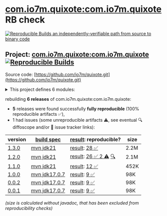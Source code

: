 [com.io7m.quixote:com.io7m.quixote](https://central.sonatype.com/artifact/com.io7m.quixote/com.io7m.quixote/versions) RB check
=======

[![Reproducible Builds](https://reproducible-builds.org/images/logos/rb.svg) an independently-verifiable path from source to binary code](https://reproducible-builds.org/)

## Project: [com.io7m.quixote:com.io7m.quixote](https://central.sonatype.com/artifact/com.io7m.quixote/com.io7m.quixote/versions) [![Reproducible Builds](https://img.shields.io/endpoint?url=https://raw.githubusercontent.com/jvm-repo-rebuild/reproducible-central/master/content/com/io7m/quixote/badge.json)](https://github.com/jvm-repo-rebuild/reproducible-central/blob/master/content/com/io7m/quixote/README.md)

Source code: [https://github.com/io7m/quixote.git](https://github.com/io7m/quixote.git)

<details><summary>This project defines 6 modules:</summary>

* [com.io7m.quixote:com.io7m.quixote](https://central.sonatype.com/artifact/com.io7m.quixote/com.io7m.quixote/overview)
* [com.io7m.quixote:com.io7m.quixote.core](https://central.sonatype.com/artifact/com.io7m.quixote/com.io7m.quixote.core/overview)
* [com.io7m.quixote:com.io7m.quixote.main](https://central.sonatype.com/artifact/com.io7m.quixote/com.io7m.quixote.main/overview)
* [com.io7m.quixote:com.io7m.quixote.oci](https://central.sonatype.com/artifact/com.io7m.quixote/com.io7m.quixote.oci/overview)
* [com.io7m.quixote:com.io7m.quixote.tests](https://central.sonatype.com/artifact/com.io7m.quixote/com.io7m.quixote.tests/overview)
* [com.io7m.quixote:com.io7m.quixote.xml](https://central.sonatype.com/artifact/com.io7m.quixote/com.io7m.quixote.xml/overview)
</details>

rebuilding **6 releases** of com.io7m.quixote:com.io7m.quixote:
- **5** releases were found successfully **fully reproducible** (100% reproducible artifacts :white_check_mark:),
- 1 had issues (some unreproducible artifacts :warning:, see eventual :mag: diffoscope and/or :memo: issue tracker links):

| version | [build spec](/BUILDSPEC.md) | [result](https://reproducible-builds.org/docs/jvm/): reproducible? | size |
| -- | --------- | ------ | -- |
| [1.3.0](https://central.sonatype.com/artifact/com.io7m.quixote/com.io7m.quixote/1.3.0/pom) | [mvn jdk21](com.io7m.quixote-1.3.0.buildspec) | [result](com.io7m.quixote-1.3.0.buildinfo): [28 :white_check_mark: ](com.io7m.quixote-1.3.0.buildcompare) | 2.2M |
| [1.2.0](https://central.sonatype.com/artifact/com.io7m.quixote/com.io7m.quixote/1.2.0/pom) | [mvn jdk21](com.io7m.quixote-1.2.0.buildspec) | [result](com.io7m.quixote-1.2.0.buildinfo): [26 :white_check_mark:  2 :warning:](com.io7m.quixote-1.2.0.buildcompare) [:mag:](com.io7m.quixote-1.2.0.diffoscope) | 2.1M |
| [1.1.0](https://central.sonatype.com/artifact/com.io7m.quixote/com.io7m.quixote/1.1.0/pom) | [mvn jdk21](com.io7m.quixote-1.1.0.buildspec) | [result](com.io7m.quixote-1.1.0.buildinfo): [12 :white_check_mark: ](com.io7m.quixote-1.1.0.buildcompare) | 452K |
| [1.0.0](https://central.sonatype.com/artifact/com.io7m.quixote/com.io7m.quixote/1.0.0/pom) | [mvn jdk17.0.7](com.io7m.quixote-1.0.0.buildspec) | [result](com.io7m.quixote-1.0.0.buildinfo): [9 :white_check_mark: ](com.io7m.quixote-1.0.0.buildcompare) | 98K |
| [0.0.2](https://central.sonatype.com/artifact/com.io7m.quixote/com.io7m.quixote/0.0.2/pom) | [mvn jdk17.0.7](com.io7m.quixote-0.0.2.buildspec) | [result](com.io7m.quixote-0.0.2.buildinfo): [9 :white_check_mark: ](com.io7m.quixote-0.0.2.buildcompare) | 98K |
| [0.0.1](https://central.sonatype.com/artifact/com.io7m.quixote/com.io7m.quixote/0.0.1/pom) | [mvn jdk17.0.7](com.io7m.quixote-0.0.1.buildspec) | [result](com.io7m.quixote-0.0.1.buildinfo): [9 :white_check_mark: ](com.io7m.quixote-0.0.1.buildcompare) | 98K |

<i>(size is calculated without javadoc, that has been excluded from reproducibility checks)</i>
